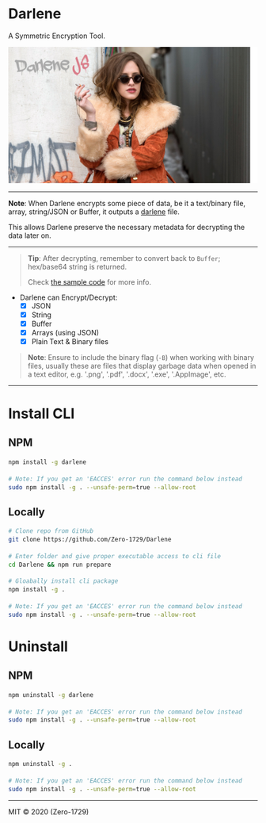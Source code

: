 # Darlene

A Symmetric Encryption Tool.

![darlene](./darlene.png)

---

**Note**: When Darlene encrypts some piece of data, be it a text/binary file, array, string/JSON or Buffer, it outputs a [darlene](./docs/darlene_file_format.md) file. 

This allows Darlene preserve the necessary metadata for decrypting the data later on.

---

> **Tip**: After decrypting, remember to convert back to `Buffer`; hex/base64 string is returned. 
> 
> Check [the sample code](./examples/buffer/buffer.js) for more info.

- Darlene can Encrypt/Decrypt:
    - [x] JSON
    - [x] String
    - [x] Buffer
    - [x] Arrays (using JSON)
    - [x] Plain Text & Binary files

> **Note**: Ensure to include the binary flag (`-B`) when working with binary files, usually these are files that display garbage data when opened in a text editor, e.g. '.png', '.pdf', '.docx', '.exe', '.AppImage', etc.

---

# Install CLI

## NPM

```sh
npm install -g darlene

# Note: If you get an 'EACCES' error run the command below instead
sudo npm install -g . --unsafe-perm=true --allow-root
```

## Locally

```sh
# Clone repo from GitHub
git clone https://github.com/Zero-1729/Darlene

# Enter folder and give proper executable access to cli file
cd Darlene && npm run prepare

# Gloabally install cli package 
npm install -g . 

# Note: If you get an 'EACCES' error run the command below instead
sudo npm install -g . --unsafe-perm=true --allow-root
```

# Uninstall

## NPM

```sh
npm uninstall -g darlene

# Note: If you get an 'EACCES' error run the command below instead
sudo npm install -g . --unsafe-perm=true --allow-root
```

## Locally

```sh
npm uninstall -g .

# Note: If you get an 'EACCES' error run the command below instead
sudo npm install -g . --unsafe-perm=true --allow-root
```

---

MIT &copy; 2020 (Zero-1729)
